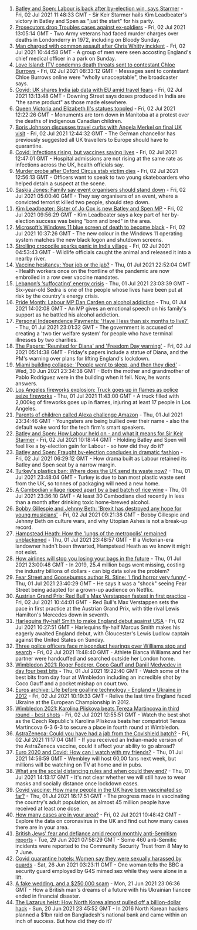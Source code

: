 1. [Batley and Spen: Labour is back after by-election win, says Starmer](https://www.bbc.co.uk/news/uk-politics-57696431) - Fri, 02 Jul 2021 11:48:33 GMT - Sir Keir Starmer hails Kim Leadbeater's victory in Batley and Spen as "just the start" for his party.
2. [Prosecutors drop Troubles cases against ex-soldiers](https://www.bbc.co.uk/news/uk-northern-ireland-57694417) - Fri, 02 Jul 2021 13:05:14 GMT - Two Army veterans had faced murder charges over deaths in Londonderry in 1972, including on Bloody Sunday.
3. [Man charged with common assault after Chris Whitty incident](https://www.bbc.co.uk/news/uk-57695301) - Fri, 02 Jul 2021 10:44:58 GMT - A group of men were seen accosting England's chief medical officer in a park on Sunday.
4. [Love Island: ITV condemns death threats sent to contestant Chloe Burrows](https://www.bbc.co.uk/news/entertainment-arts-57687190) - Fri, 02 Jul 2021 08:33:12 GMT - Messages sent to contestant Chloe Burrows online were "wholly unacceptable", the broadcaster says.
5. [Covid: UK shares India jab data with EU amid travel fears](https://www.bbc.co.uk/news/health-57695835) - Fri, 02 Jul 2021 13:13:48 GMT - Downing Street says doses produced in India are "the same product" as those made elsewhere.
6. [Queen Victoria and Elizabeth II's statues toppled](https://www.bbc.co.uk/news/world-us-canada-57693683) - Fri, 02 Jul 2021 12:22:26 GMT - Monuments are torn down in Manitoba at a protest over the deaths of indigenous Canadian children.
7. [Boris Johnson discusses travel curbs with Angela Merkel on final UK visit](https://www.bbc.co.uk/news/uk-politics-57686826) - Fri, 02 Jul 2021 12:44:32 GMT - The German chancellor has previously suggested all UK travellers to Europe should have to quarantine.
8. [Covid: Infections rising, but vaccines saving lives](https://www.bbc.co.uk/news/health-57694918) - Fri, 02 Jul 2021 12:47:01 GMT - Hospital admissions are not rising at the same rate as infections across the UK, health officials say.
9. [Murder probe after Oxford Circus stab victim dies](https://www.bbc.co.uk/news/uk-england-london-57697282) - Fri, 02 Jul 2021 12:56:13 GMT - Officers want to speak to two young skateboarders who helped detain a suspect at the scene.
10. [Saskia Jones: Family say event organisers should stand down](https://www.bbc.co.uk/news/uk-57671575) - Fri, 02 Jul 2021 05:00:40 GMT - They say organisers of an event, where a convicted terrorist killed two people, should step down.
11. [Kim Leadbeater: Sister of Jo Cox is new Batley and Spen MP](https://www.bbc.co.uk/news/uk-england-leeds-57693843) - Fri, 02 Jul 2021 09:56:29 GMT - Kim Leadbeater says a key part of her by-election success was being "born and bred" in the area.
12. [Microsoft’s Windows 11 blue screen of death to become black](https://www.bbc.co.uk/news/technology-57695586) - Fri, 02 Jul 2021 10:37:26 GMT - The new colour in the Windows 11 operating system matches the new black logon and shutdown screens.
13. [Strolling crocodile sparks panic in India village](https://www.bbc.co.uk/news/world-asia-india-57691731) - Fri, 02 Jul 2021 04:53:43 GMT - Wildlife officials caught the animal and released it into a nearby river.
14. [Vaccine hesitancy: Your job or the jab?](https://www.bbc.co.uk/news/world-us-canada-57686717) - Thu, 01 Jul 2021 22:52:04 GMT - Health workers once on the frontline of the pandemic are now embroiled in a row over vaccine mandates.
15. [Lebanon’s ‘suffocating’ energy crisis](https://www.bbc.co.uk/news/world-middle-east-57685203) - Thu, 01 Jul 2021 23:03:39 GMT - Six-year-old Sedra is one of the people whose lives have been put at risk by the country's energy crisis.
16. [Pride Month: Labour MP Dan Carden on alcohol addiction](https://www.bbc.co.uk/news/uk-politics-57685213) - Thu, 01 Jul 2021 14:02:08 GMT - An MP gives an emotional speech on his family's support as he battled his alcohol addiction.
17. [Personal Independence Payments: 'Have I less than six months to live?'](https://www.bbc.co.uk/news/uk-57688734) - Thu, 01 Jul 2021 23:01:32 GMT - The government is accused of creating a 'two tier welfare system' for people who have terminal illnesses by two charities.
18. [The Papers: 'Reunited for Diana' and 'Freedom Day warning'](https://www.bbc.co.uk/news/blogs-the-papers-57690055) - Fri, 02 Jul 2021 05:14:38 GMT - Friday's papers include a statue of Diana, and the PM's warning over plans for lifting England's lockdown.
19. [Miami building collapse: 'People went to sleep, and then they died'](https://www.bbc.co.uk/news/world-us-canada-57674422) - Wed, 30 Jun 2021 23:34:38 GMT - Both the mother and grandmother of Pablo Rodríguez were in the building when it fell. Now, he wants answers.
20. [Los Angeles fireworks explosion: Truck goes up in flames as police seize fireworks](https://www.bbc.co.uk/news/world-us-canada-57682375) - Thu, 01 Jul 2021 11:43:00 GMT - A truck filled with 2,000kg of fireworks goes up in flames, injuring at least 17 people in Los Angeles.
21. [Parents of children called Alexa challenge Amazon](https://www.bbc.co.uk/news/technology-57680173) - Thu, 01 Jul 2021 23:34:46 GMT - Youngsters are being bullied over their name - also the default wake word for the tech firm's smart speakers.
22. [Batley and Spen: How Labour held on - and what it means for Sir Keir Starmer](https://www.bbc.co.uk/news/uk-politics-57692953) - Fri, 02 Jul 2021 10:18:44 GMT - Holding Batley and Spen will feel like a by-election gain for Labour - so how did they do it?
23. [Batley and Spen: Fraught by-election concludes in dramatic fashion](https://www.bbc.co.uk/news/uk-england-leeds-57690885) - Fri, 02 Jul 2021 06:29:12 GMT - How drama built as Labour retained its Batley and Spen seat by a narrow margin.
24. [Turkey's plastics ban: Where does the UK send its waste now?](https://www.bbc.co.uk/news/uk-57680723) - Thu, 01 Jul 2021 23:48:04 GMT - Turkey is due to ban most plastic waste sent from the UK, so tonnes of packaging will need a new home.
25. [A Cambodian village ripped apart by a bad batch of rice wine](https://www.bbc.co.uk/news/world-asia-57496790) - Thu, 01 Jul 2021 23:36:10 GMT - At least 30 Cambodians died recently in less than a month after drinking toxic home-brewed alcohol.
26. [Bobby Gillespie and Jehnny Beth: 'Brexit has destroyed any hope for young musicians'](https://www.bbc.co.uk/news/entertainment-arts-57637116) - Fri, 02 Jul 2021 09:21:38 GMT - Bobby Gillespie and Jehnny Beth on culture wars, and why Utopian Ashes is not a break-up record.
27. [Hampstead Heath: How the 'lungs of the metropolis' remained unblackened](https://www.bbc.co.uk/news/uk-england-london-57656978) - Thu, 01 Jul 2021 23:48:57 GMT - If a Victorian-era landowner hadn't been thwarted, Hampstead Heath as we know it might not exist.
28. [How airlines will stop you losing your bags in the future](https://www.bbc.co.uk/news/business-57232744) - Thu, 01 Jul 2021 23:00:48 GMT - In 2019, 25.4 million bags went missing, costing the industry billions of dollars - can big data solve the problem?
29. [Fear Street and Goosebumps author RL Stine: 'I find horror very funny'](https://www.bbc.co.uk/news/newsbeat-57663046) - Thu, 01 Jul 2021 23:40:29 GMT - He says it was a "shock" seeing Fear Street being adapted for a grown-up audience on Netflix.
30. [Austrian Grand Prix: Red Bull's Max Verstappen fastest in first practice](https://www.bbc.co.uk/sport/formula1/57695313) - Fri, 02 Jul 2021 10:44:01 GMT - Red Bull's Max Verstappen sets the pace in first practice at the Austrian Grand Prix, with title rival Lewis Hamilton's Mercedes down in seventh.
31. [Harlequins fly-half Smith to make England debut against USA](https://www.bbc.co.uk/sport/rugby-union/57695008) - Fri, 02 Jul 2021 10:27:51 GMT - Harlequins fly-half Marcus Smith makes his eagerly awaited England debut, with Gloucester's Lewis Ludlow captain against the United States on Sunday.
32. [Three police officers face misconduct hearings over Williams stop and search](https://www.bbc.co.uk/news/uk-england-london-57679756) - Fri, 02 Jul 2021 11:48:40 GMT - Athlete Bianca Williams and her partner were handcuffed and searched outside her London home.
33. [Wimbledon 2021: Roger Federer, Coco Gauff and Daniil Medvedev in day four best bits](https://www.bbc.co.uk/sport/av/tennis/57686362) - Thu, 01 Jul 2021 19:22:40 GMT - Watch some of the best bits from day four at Wimbledon including an incredible shot by Coco Gauff and a pocket mishap on court two.
34. [Euros archive: Life before goalline technology - England v Ukraine in 2012](https://www.bbc.co.uk/sport/av/football/57695914) - Fri, 02 Jul 2021 10:19:33 GMT - Relive the last time England faced Ukraine at the European Championship in 2012.
35. [Wimbledon 2021: Karolina Pliskova beats Tereza Martincova in third round - best shots](https://www.bbc.co.uk/sport/av/tennis/57698276) - Fri, 02 Jul 2021 12:55:51 GMT - Watch the best shot as the Czech Republic's Karolina Pliskova beats her compatriot Tereza Martincova 6-3 6-3 to secure a place in fourth round at Wimbledon.
36. [AstraZeneca: Could you have had a jab from the Covishield batch?](https://www.bbc.co.uk/news/explainers-57665765) - Fri, 02 Jul 2021 11:17:04 GMT - If you received an Indian-made version of the AstraZeneca vaccine, could it affect your ability to go abroad?
37. [Euro 2020 and Covid: How can I watch with my friends?](https://www.bbc.co.uk/news/uk-57386719) - Thu, 01 Jul 2021 14:56:59 GMT - Wembley will host 60,00 fans next week, but millions will be watching on TV at home and in pubs.
38. [What are the social distancing rules and when could they end?](https://www.bbc.co.uk/news/uk-51506729) - Thu, 01 Jul 2021 14:13:17 GMT - It's not clear whether we will still have to wear masks and socially distance once lockdown eases.
39. [Covid vaccine: How many people in the UK have been vaccinated so far?](https://www.bbc.co.uk/news/health-55274833) - Thu, 01 Jul 2021 16:17:51 GMT - The progress made in vaccinating the country's adult population, as almost 45 million people have received at least one dose.
40. [How many cases are in your area?](https://www.bbc.co.uk/news/uk-51768274) - Fri, 02 Jul 2021 10:48:42 GMT - Explore the data on coronavirus in the UK and find out how many cases there are in your area.
41. [British Jews' fear and defiance amid record monthly anti-Semitism reports](https://www.bbc.co.uk/news/uk-57339266) - Tue, 29 Jun 2021 07:58:29 GMT - Some 460 anti-Semitic incidents were reported to the Community Security Trust from 8 May to 7 June.
42. [Covid quarantine hotels: Women say they were sexually harassed by guards](https://www.bbc.co.uk/news/stories-57609164) - Sat, 26 Jun 2021 03:23:11 GMT - One woman tells the BBC a security guard employed by G4S mimed sex while they were alone in a lift.
43. [A fake wedding, and a $250,000 scam](https://www.bbc.co.uk/news/world-europe-57358241) - Mon, 21 Jun 2021 23:06:36 GMT - How a British man's dreams of a future with his Ukrainian fiancee ended in financial disaster.
44. [The Lazarus heist: How North Korea almost pulled off a billion-dollar hack](https://www.bbc.co.uk/news/stories-57520169) - Sun, 20 Jun 2021 23:45:52 GMT - In 2016 North Korean hackers planned a $1bn raid on Bangladesh's national bank and came within an inch of success. But how did they do it?
